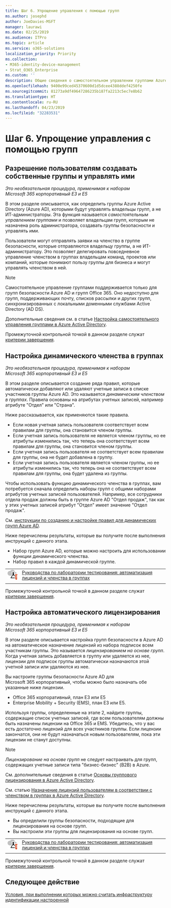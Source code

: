 ```yaml
---
title: Шаг 6. Упрощение управления с помощью групп
ms.author: josephd
author: JoeDavies-MSFT
manager: laurawi
ms.date: 02/25/2019
ms.audience: ITPro
ms.topic: article
ms.service: o365-solutions
localization_priority: Priority
ms.collection:
- M365-identity-device-management
- Strat_O365_Enterprise
ms.custom: ''
description: Общие сведения о самостоятельном управлении группами Azure AD и инструкции по его настройке.
ms.openlocfilehash: 9400e99ced45370600d1d5dcee4388ddef4250fe
ms.sourcegitcommit: 81273a9df49647286235b187fa2213c5ec7e8b62
ms.translationtype: HT
ms.contentlocale: ru-RU
ms.lasthandoff: 04/23/2019
ms.locfileid: "32283531"
---
```

# <a name="step-6-use-groups-for-easier-management"></a>Шаг 6. Упрощение управления с помощью групп

<a name="identity-self-service-groups"></a>
## <a name="allow-users-to-create-and-manage-their-own-groups"></a>Разрешение пользователям создавать собственные группы и управлять ими

*Это необязательная процедура, применимая к наборам Microsoft 365 корпоративный E3 и E5*

В этом разделе описывается, как определить группы Azure Active Directory (Azure AD), которыми будут управлять владельцы групп, а не ИТ-администраторы. Эта функция называется *самостоятельным управлением группами* и позволяет владельцам групп, которым не назначена роль администратора, создавать группы безопасности и управлять ими. 

Пользователи могут отправлять заявки на членство в группе безопасности, которые отправляются владельцу группы, а не ИТ-администратору. Это позволяет делегировать повседневное управление членством в группах владельцам команд, проектов или компаний, которые понимают пользу группы для бизнеса и могут управлять членством в ней.

>[!Note]
>Самостоятельное управление группами поддерживается только для групп безопасности Azure AD и групп Office 365. Оно недоступно для групп, поддерживающих почту, списков рассылки и других групп, синхронизированных с локальными доменными службами Active Directory (AD DS).
>

Дополнительные сведения см. в статье [Настройка самостоятельного управления группами в Azure Active Directory](https://docs.microsoft.com/azure/active-directory/active-directory-accessmanagement-self-service-group-management).

Промежуточной контрольной точкой в данном разделе служат [критерии завершения](identity-exit-criteria.md#crit-identity-self-service-groups).

<a name="identity-dyn-groups"></a>
## <a name="set-up-dynamic-group-membership"></a>Настройка динамического членства в группах

*Это необязательная процедура, применимая к наборам Microsoft 365 корпоративный E3 и E5*

В этом разделе описывается создание ряда правил, которые автоматически добавляют или удаляют учетные записи в списке участников группы Azure AD. Это называется *динамическим членством в группах*. Правила основаны на атрибутах учетных записей, например атрибуте "Отдел" или "Страна".

Ниже рассказывается, как применяются такие правила.

- Если новая учетная запись пользователя соответствует всем правилам для группы, она становится членом группы.
- Если учетная запись пользователя не является членом группы, но ее атрибуты изменились так, что теперь она соответствует всем правилам для группы, она становится членом группы.
- Если учетная запись пользователя не соответствует всем правилам для группы, она не будет добавлена в группу.
- Если учетная запись пользователя является членом группы, но ее атрибуты изменились так, что теперь она не соответствует всем правилам для группы, она будет удалена из группы.

Чтобы использовать функцию динамического членства в группах, вам потребуется сначала определить наборы групп с общими наборами атрибутов учетных записей пользователей. Например, все сотрудники отдела продаж должны быть в группе Azure AD "Отдел продаж", так как у этих учетных записей атрибут "Отдел" имеет значение "Отдел продаж".

См. [инструкции по созданию и настройке правил для динамических групп Azure AD](https://docs.microsoft.com/azure/active-directory/active-directory-groups-dynamic-membership-azure-portal).

Ниже перечислены результаты, которые вы получите после выполнения инструкций с данного этапа.

- Набор групп Azure AD, которые можно настроить для использовании функции динамического членства.
- Набор правил в каждой динамической группе.

|||
|:-------|:-----|
|![Руководства по лаборатории тестирования для Microsoft Cloud](media/m365-enterprise-test-lab-guides/cloud-tlg-icon-small.png)| [Руководства по лаборатории тестирования: автоматизация лицензий и членства в группах](automate-licenses-group-membership-microsoft-365-test-environment.md) |
|||

Промежуточной контрольной точкой в данном разделе служат [критерии завершения](identity-exit-criteria.md#crit-identity-dyn-groups).

<a name="identity-group-license"></a>
## <a name="set-up-automatic-licensing"></a>Настройка автоматического лицензирования

*Это необязательная процедура, применимая к наборам Microsoft 365 корпоративный E3 и E5*

В этом разделе описывается настройка групп безопасности в Azure AD на автоматическое назначение лицензий из набора подписок всем участникам группы. Это называется *лицензированием на основе групп*. Когда учетная запись добавляется в группу или удаляется из нее, лицензии для подписок группы автоматически назначаются этой учетной записи или удаляются из нее.

Вы настроите группы безопасности Azure AD для Microsoft 365 корпоративный, чтобы можно было назначать обе указанные ниже лицензии.

- Office 365 корпоративный, план E3 или E5
- Enterprise Mobility + Security (EMS), план E3 или E5.

Используя группы, определенные на этапе 2, найдите группы, содержащие список учетных записей, где всем пользователям должны быть назначены лицензии на Office 365 и EMS. Убедитесь, что у вас есть достаточно лицензий для всех участников группы. Если лицензии закончатся, они не будут назначаться новым пользователям, пока эти лицензии не станут доступны.

>[!Note]
>*Лицензирование на основе групп* не следует настраивать для групп, содержащих учетные записи типа "бизнес-бизнес" (B2B) в Azure.
>

См. дополнительные сведения в статье [Основы группового лицензирования в Azure Active Directory](https://docs.microsoft.com/azure/active-directory/active-directory-licensing-whatis-azure-portal).

См. статью [Назначение лицензий пользователям в соответствии с членством в группах в Azure Active Directory](https://docs.microsoft.com/azure/active-directory/active-directory-licensing-group-assignment-azure-portal).

Ниже перечислены результаты, которые вы получите после выполнения инструкций с данного этапа.

- Вы определили группы безопасности, подходящие для лицензирования на основе групп.
- Вы настроили эти группы для лицензирования на основе групп.

|||
|:-------|:-----|
|![Руководства по лаборатории тестирования для Microsoft Cloud](media/m365-enterprise-test-lab-guides/cloud-tlg-icon-small.png)| [Руководства по лаборатории тестирования: автоматизация лицензий и членства в группах](automate-licenses-group-membership-microsoft-365-test-environment.md) |
|||

Промежуточной контрольной точкой в данном разделе служат [критерии завершения](identity-exit-criteria.md#crit-identity-group-license).

## <a name="next-step"></a>Следующее действие

[Условия, при выполнении которых можно считать инфраструктуру идентификации настроенной](identity-exit-criteria.md)
